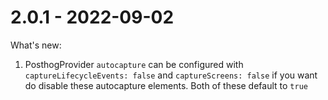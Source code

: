 # 2.0.1 - 2022-09-02

What's new:

1. PosthogProvider `autocapture` can be configured with `captureLifecycleEvents: false` and `captureScreens: false` if you want do disable these autocapture elements. Both of these default to `true`

